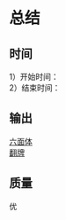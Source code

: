 # 总结
## 时间
1）开始时间：       
2）结束时间：       
## 输出
[六面体](https://swallow-liu.github.io/Task/taskThree.html)        
[翻牌](https://swallow-liu.github.io/Task/taskTransform.html)    
## 质量
优

